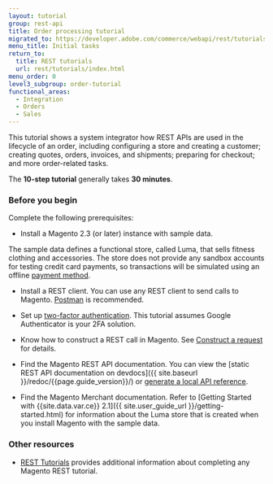 ```yaml
---
layout: tutorial
group: rest-api
title: Order processing tutorial
migrated_to: https://developer.adobe.com/commerce/webapi/rest/tutorials/orders/
menu_title: Initial tasks
return_to:
  title: REST tutorials
  url: rest/tutorials/index.html
menu_order: 0
level3_subgroup: order-tutorial
functional_areas:
  - Integration
  - Orders
  - Sales
---
```


This tutorial shows a system integrator how REST APIs are used in the lifecycle of an order, including configuring a store and creating a customer; creating quotes, orders, invoices, and shipments; preparing for checkout; and more order-related tasks.

The **10-step tutorial** generally takes **30 minutes**.

### Before you begin

Complete the following prerequisites:

*  Install a Magento 2.3 (or later) instance with sample data.

  The sample data defines a functional store, called Luma, that sells fitness clothing and accessories. The store does not provide any sandbox accounts for testing credit card payments, so transactions will be simulated using an offline [payment method](https://glossary.magento.com/payment-method).

*  Install a REST client. You can use any REST client to send calls to Magento. [Postman](https://www.getpostman.com/) is recommended.

*  Set up [two-factor authentication]({{page.baseurl}}/security/two-factor-authentication.html). This tutorial assumes Google Authenticator is your 2FA solution.

*  Know how to construct a REST call in Magento. See [Construct a request](https://developer.adobe.com/commerce/webapi/get-started/gs-web-api-request.html) for details.

*  Find the Magento REST API documentation. You can view the [static REST API documentation on devdocs]({{ site.baseurl }}/redoc/{{page.guide_version}}/) or [generate a local API reference](https://developer.adobe.com/commerce/webapi/quick-reference/rest/generate-local.html).

*  Find the Magento Merchant documentation. Refer to [Getting Started with {{site.data.var.ce}} 2.1]({{ site.user_guide_url }}/getting-started.html) for information about the Luma store that is created when you install Magento with the sample data.

### Other resources

*  [REST Tutorials](https://developer.adobe.com/commerce/webapi/rest/tutorials/index.html) provides additional information about completing any Magento REST tutorial.
